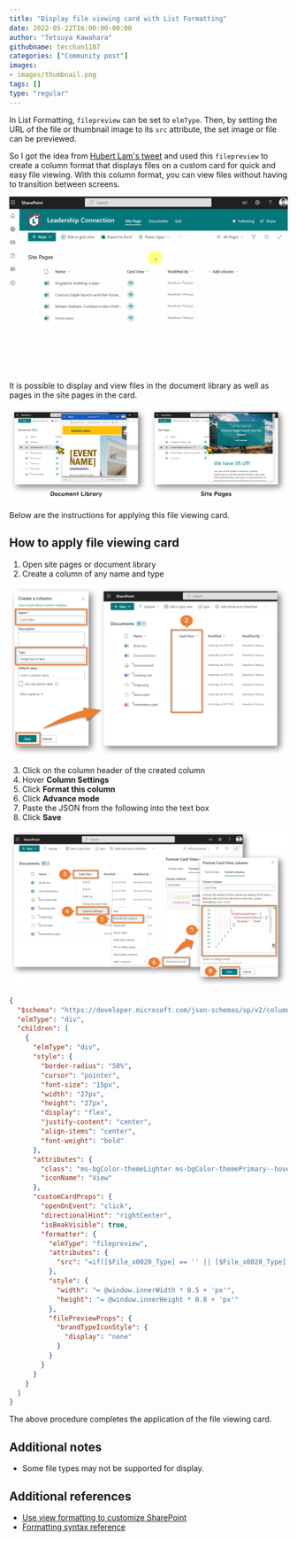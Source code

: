 ```yaml
---
title: "Display file viewing card with List Formatting"
date: 2022-05-22T16:00:00-00:00
author: "Tetsuya Kawahara"
githubname: tecchan1107
categories: ["Community post"]
images:
- images/thumbnail.png
tags: []
type: "regular"
---
```


In List Formatting, `filepreview` can be set to `elmType`. Then, by setting the URL of the file or thumbnail image to its `src` attribute, the set image or file can be previewed.

So I got the idea from [Hubert Lam's tweet](https://twitter.com/z3019494/status/1526424899060846597) and used this `filepreview` to create a column format that displays files on a custom card for quick and easy file viewing. With this column format, you can view files without having to transition between screens.

![sample](images/sample.gif)

It is possible to display and view files in the document library as well as pages in the site pages in the card.

![document-library-and-site-pages](images/document-library-and-site-pages.png)

Below are the instructions for applying this file viewing card.

## How to apply file viewing card

1. Open site pages or document library
2. Create a column of any name and type

![sample](images/create-column.png)

3. Click on the column header of the created column
4. Hover **Column Settings**
5. Click **Format this column**
6. Click **Advance mode**
7. Paste the JSON from the following into the text box
8. Click **Save**

![sample](images/how-to-apply-column-formatting.png)

``` json
{
  "$schema": "https://developer.microsoft.com/json-schemas/sp/v2/column-formatting.schema.json",
  "elmType": "div",
  "children": [
    {
      "elmType": "div",
      "style": {
        "border-radius": "50%",
        "cursor": "pointer",
        "font-size": "15px",
        "width": "27px",
        "height": "27px",
        "display": "flex",
        "justify-content": "center",
        "align-items": "center",
        "font-weight": "bold"
      },
      "attributes": {
        "class": "ms-bgColor-themeLighter ms-bgColor-themePrimary--hover ms-fontColor-neutralPrimary ms-fontColor-white--hover",
        "iconName": "View"
      },
      "customCardProps": {
        "openOnEvent": "click",
        "directionalHint": "rightCenter",
        "isBeakVisible": true,
        "formatter": {
          "elmType": "filepreview",
          "attributes": {
            "src": "=if([$File_x0020_Type] == '' || [$File_x0020_Type] == 'aspx' || [$File_x0020_Type] == 'pdf', [$FileRef] , if([$File_x0020_Type] == 'docx' || [$File_x0020_Type] == 'dotx' || [$File_x0020_Type] == 'dotm' || [$File_x0020_Type] == 'docm' || [$File_x0020_Type] == 'docb' || [$File_x0020_Type] == 'pptx' || [$File_x0020_Type] == 'pptm' || [$File_x0020_Type] == 'potx' || [$File_x0020_Type] == 'potm' || [$File_x0020_Type] == 'ppam' || [$File_x0020_Type] == 'ppsx' || [$File_x0020_Type] == 'ppsm' || [$File_x0020_Type] == 'sldx' || [$File_x0020_Type] == 'sldm' || [$File_x0020_Type] == 'vsdx' || [$File_x0020_Type] == 'xlsx' || [$File_x0020_Type] == 'xlsm' || [$File_x0020_Type] == 'xltx' || [$File_x0020_Type] == 'xltm', @currentWeb +'/_layouts/15/WopiFrame.aspx?sourcedoc=' + [$FileRef] + '&action=view' , @currentWeb +'/_layouts/15/embed.aspx?UniqueId=' + [$UniqueId] + '&client_id=FileViewerWebPart&showNewWindow=true&embed={\"af\":false,\"p\":1,\"z\":\"width\"}&auth=readwrite')"
          },
          "style": {
            "width": "= @window.innerWidth * 0.5 + 'px'",
            "height": "= @window.innerHeight * 0.8 + 'px'"
          },
          "filePreviewProps": {
            "brandTypeIconStyle": {
              "display": "none"
            }
          }
        }
      }
    }
  ]
}
```

The above procedure completes the application of the file viewing card.

## Additional notes

- Some file types may not be supported for display.

## Additional references

- [Use view formatting to customize SharePoint](https://docs.microsoft.com/sharepoint/dev/declarative-customization/view-formatting)
- [Formatting syntax reference](https://docs.microsoft.com/en-us/sharepoint/dev/declarative-customization/formatting-syntax-reference)